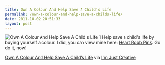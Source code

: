 ```yaml
---
title: Own A Colour And Help Save A Child's Life
permalink: /own-a-colour-and-help-save-a-childs-life/
date: 2011-10-02 20:51:33
layout: post
---
```


![Own A Colour And Help Save A Child s Life 1](http://therobb.com/wp-content/uploads/2011-10-Own-A-Colour-And-Help-Save-A-Child_s-Life-1.png) Help save a child's life by buying yourself a colour.  I did, you can view mine here: [Heart Robb Pink](http://www.ownacolour.com/#e30de3). Go do it, now! 

[Own A Colour And Help Save A Child's Life](http://www.ownacolour.com/#e30de3) via [I'm Just Creative](http://imjustcreative.co.uk/single-measures/own-a-colour-help-save-a-childs-life-in-aid-of-unicef/)